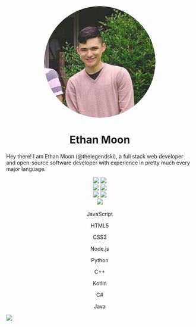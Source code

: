 <div align = "center"><img width = "300" style = "border-radius: 100%;" src = "https://github.com/thelegendski/thelegendski/blob/main/me.png?raw=true"></div>
<h1 align = "center">Ethan Moon</h1>

<p>Hey there! I am Ethan Moon (@thelegendski), a full stack web developer and open-source software developer with experience in pretty much every major language.</p>

<div align = "center" style = "display = flex; flex-direction: column;">
    <img src = "https://github-readme-stats.vercel.app/api?username=thelegendski&show_icons=true&theme=tokyonight">
    <img src = "https://github-readme-streak-stats.herokuapp.com?user=thelegendski&theme=tokyonight&hide_border=true&border_radius=5">
    <div>
        <img src = "https://github-readme-stats.vercel.app/api/pin/?username=thelegendski&repo=ski.js&theme=tokyonight">
        <img src ="https://data.jsdelivr.com/v1/package/gh/thelegendski/ski.js/badge">
    </div>
    <div>
        <img src = "https://github-readme-stats.vercel.app/api/pin/?username=thelegendski&repo=thumbnail.js&theme=tokyonight">
        <img src = "https://data.jsdelivr.com/v1/package/gh/thelegendski/thumbnail.js/badge">
    </div>
</div>
<div align="center">
    <a href = "https://dev.to/thelegendski"><img src= "https://img.shields.io/badge/dev.to-0A0A0A?style=for-the-badge&logo=dev.to&logoColor=white)"></a>
    <p> JavaScript </p>
    <p> HTML5 </p>
    <p> CSS3 </p>
    <p> Node.js </p>
    <p> Python </p>
    <p> C++ </p>
    <p> Kotlin </p>
    <p> C# </p>
    <p> Java </p>
</div>

![](https://hit.yhype.me/github/profile?user_id=108815730)
